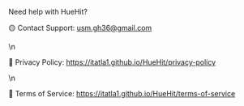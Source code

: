Need help with HueHit?


🟡 Contact Support: usm.gh36@gmail.com

\n

📄 Privacy Policy: https://itatla1.github.io/HueHit/privacy-policy

\n


📜 Terms of Service: https://itatla1.github.io/HueHit/terms-of-service 